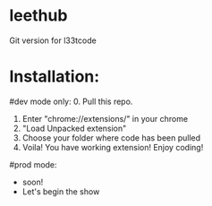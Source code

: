 # leethub
Git version for l33tcode

# Installation:

#dev mode only:
0. Pull this repo.
1. Enter "chrome://extensions/" in your chrome
2. "Load Unpacked extension"
3. Choose your folder where code has been pulled
4. Voila! You have working extension! Enjoy coding!

#prod mode:
* soon!
* Let's begin the show
